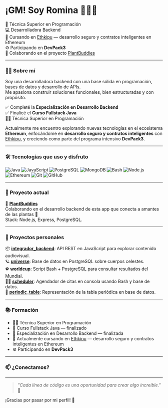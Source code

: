 <h1>¡GM! Soy Romina 👋🚀✨</h1>

🌟 Técnica Superior en Programación  
💻 Desarrolladora Backend  
🌱 Cursando en [Ethkipu](https://ethkipu.org) — desarrollo seguro y contratos inteligentes en Ethereum  
⚙️ Participando en **DevPack3**  
🚀 Colaborando en el proyecto [PlantBuddies](https://github.com/LunaBujalesky/PlantBuddies2)

---

### 👩‍💻 Sobre mí

Soy una desarrolladora backend con una base sólida en programación, bases de datos y desarrollo de APIs.  
Me apasiona construir soluciones funcionales, bien estructuradas y con propósito.  

✅ Completé la **Especialización en Desarrollo Backend**  
✅ Finalicé el **Curso Fullstack Java**  
👩‍🎓 Técnica Superior en Programación  

Actualmente me encuentro explorando nuevas tecnologías en el ecosistema **Ethereum**, enfocándome en **desarrollo seguro y contratos inteligentes** con [Ethkipu](https://ethkipu.org), y creciendo como parte del programa intensivo **DevPack3**.

---

### 🛠️ Tecnologías que uso y disfruto

![Java](https://img.shields.io/badge/Java-ED8B00?style=flat&logo=java&logoColor=white)
![JavaScript](https://img.shields.io/badge/JavaScript-F7DF1E?style=flat&logo=javascript&logoColor=black)
![PostgreSQL](https://img.shields.io/badge/PostgreSQL-336791?style=flat&logo=postgresql&logoColor=white)
![MongoDB](https://img.shields.io/badge/MongoDB-47A248?style=flat&logo=mongodb&logoColor=white)
![Bash](https://img.shields.io/badge/Bash-4EAA25?style=flat&logo=gnu-bash&logoColor=white)
![Node.js](https://img.shields.io/badge/Node.js-339933?style=flat&logo=nodedotjs&logoColor=white)
![Ethereum](https://img.shields.io/badge/Ethereum-3C3C3D?style=flat&logo=ethereum&logoColor=white)
![Git](https://img.shields.io/badge/Git-F05032?style=flat&logo=git&logoColor=white)
![GitHub](https://img.shields.io/badge/GitHub-181717?style=flat&logo=github&logoColor=white)

---

### 🌿 Proyecto actual

💚 [**PlantBuddies**](https://github.com/LunaBujalesky/PlantBuddies2)  
Colaborando en el desarrollo backend de esta app que conecta a amantes de las plantas 🌱  
Stack: Node.js, Express, PostgreSQL.

---

### 🚀 Proyectos personales

📦 [**integrador_backend**](https://github.com/romina-iurchik/integrador_backend): API REST en JavaScript para explorar contenido audiovisual.  
🪐 [**universe**](https://github.com/romina-iurchik/universe): Base de datos en PostgreSQL sobre cuerpos celestes.  
⚽ [**worldcup**](https://github.com/romina-iurchik/worldcup): Script Bash + PostgreSQL para consultar resultados del Mundial.  
💇‍♀️ [**scheduler**](https://github.com/romina-iurchik/scheduler): Agendador de citas en consola usando Bash y base de datos.  
🧪 [**periodic_table**](https://github.com/romina-iurchik/periodic_table): Representación de la tabla periódica en base de datos.

---

### 📚 Formación

- 👩‍🎓 Técnica Superior en Programación  
- 🏁 Curso Fullstack Java — finalizado  
- 🏁 Especialización en Desarrollo Backend — finalizada  
- 🧠 Actualmente cursando en [Ethkipu](https://ethkipu.org) — desarrollo seguro y contratos inteligentes en Ethereum  
- ⚙️ Participando en **DevPack3**

---

### 📫 ¿Conectamos?

<!-- Agregamos tus redes si querés -->
<!-- 
[![LinkedIn](https://img.shields.io/badge/LinkedIn-0A66C2?style=flat&logo=linkedin&logoColor=white)](https://www.linkedin.com/in/tuusuario)
📬 romina@email.com
🌐 [Portfolio](https://tusitio.com)
-->

---

> _"Cada línea de código es una oportunidad para crear algo increíble."_ 💫

¡Gracias por pasar por mi perfil! 🤗

<!--
**romina-iurchik/romina-iurchik** is a ✨ _special_ ✨ repository because its `README.md` (this file) appears on your GitHub profile.

Here are some ideas to get you started:

- 🔭 I’m currently working on ...
- 🌱 I’m currently learning ...
- 👯 I’m looking to collaborate on ...
- 🤔 I’m looking for help with ...
- 💬 Ask me about ...
- 📫 How to reach me: ...
- 😄 Pronouns: ...
- ⚡ Fun fact: ...
-->
